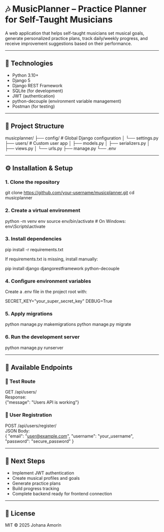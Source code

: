 # 🎶 MusicPlanner – Practice Planner for Self-Taught Musicians

A web application that helps self-taught musicians set musical goals, generate personalized practice plans, track daily/weekly progress, and receive improvement suggestions based on their performance.

---

## 🚀 Technologies

- Python 3.10+
- Django 5
- Django REST Framework
- SQLite (for development)
- JWT (authentication)
- python-decouple (environment variable management)
- Postman (for testing)

---

## 📁 Project Structure

musicplanner/
├── config/               # Global Django configuration
│   └── settings.py
├── users/                # Custom user app
│   ├── models.py
│   ├── serializers.py
│   ├── views.py
│   └── urls.py
├── manage.py
└── .env

---

## ⚙️ Installation & Setup

### 1. Clone the repository

git clone https://github.com/your-username/musicplanner.git
cd musicplanner

### 2. Create a virtual environment

python -m venv env
source env/bin/activate  # On Windows: env\Scripts\activate

### 3. Install dependencies

pip install -r requirements.txt

If requirements.txt is missing, install manually:

pip install django djangorestframework python-decouple

### 4. Configure environment variables

Create a .env file in the project root with:

SECRET_KEY="your_super_secret_key"
DEBUG=True

### 5. Apply migrations

python manage.py makemigrations
python manage.py migrate

### 6. Run the development server

python manage.py runserver

---

## 🔐 Available Endpoints

### 📍 Test Route  
GET /api/users/  
Response:  
{"message": "Users API is working"}

### 📝 User Registration  
POST /api/users/register/  
JSON Body:  
{
  "email": "user@example.com",
  "username": "your_username",
  "password": "secure_password"
}

---

## 🧩 Next Steps

- Implement JWT authentication  
- Create musical profiles and goals  
- Generate practice plans  
- Build progress tracking  
- Complete backend ready for frontend connection

---

## 📄 License

MIT © 2025 Johana Amorín

